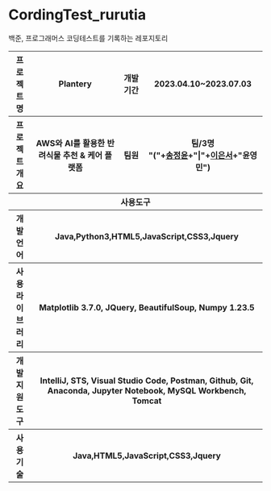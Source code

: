 # CordingTest_rurutia
백준, 프로그래머스 코딩테스트를 기록하는 레포지토리

<table>
<tr><th>프로젝트명</th><th>Plantery</th><th>개발기간</th><th>2023.04.10~2023.07.03</th></tr>
<tr><th>프로젝트 개요</th><th>AWS와 AI를 활용한 반려식물 추천 & 케어 플랫폼</th><th>팀원</th><th>팀/3명<br>"("+<a href="https://github.com/Song-Jeongyoon">송정윤</a>+"|"+<a href="https://github.com/bellaluna5084">이은서</a>+"윤영민")</th></tr>
<tr><th colspan="5">사용도구</th></tr>
<tr><th>개발언어</th><th colspan="4">Java,Python3,HTML5,JavaScript,CSS3,Jquery</th></tr>
<tr><th>사용 라이브러리</th><th colspan="4">Matplotlib 3.7.0, JQuery, BeautifulSoup, Numpy 1.23.5
</th></tr>
<tr><th>개발 지원 도구</th><th colspan="4">IntelliJ, STS, Visual Studio Code, Postman, Github, Git, Anaconda,
                                           Jupyter Notebook, MySQL Workbench, Tomcat</th></tr>
<tr><th>사용기술</th><th colspan="4">Java,HTML5,JavaScript,CSS3,Jquery</th></tr>
</table>
